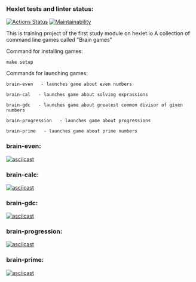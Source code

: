 ### Hexlet tests and linter status:
[![Actions Status](https://github.com/Sam0yl/python-project-49/workflows/hexlet-check/badge.svg)](https://github.com/Sam0yl/python-project-49/actions)
[![Maintainability](https://api.codeclimate.com/v1/badges/2e619e4690692d3c0c73/maintainability)](https://codeclimate.com/github/Sam0yl/python-project-49/maintainability)

This is training project of the first study module on hexlet.io
A collection of command line games called "Brain games"

Command for installing games:
```
make setup 
```

Commands for launching games:
```
brain-even   - launches game about even numbers

brain-cal   - launches game about solving exprassions

brain-gdc   - launches game about greatest common divisor of given numbers

brain-progression   - launches game about progressions

brain-prime   - launches game about prime numbers
```

### brain-even:
[![asciicast](https://asciinema.org/a/QVEeUKeqi7thB5ZvjMfe3JpXx.svg)](https://asciinema.org/a/QVEeUKeqi7thB5ZvjMfe3JpXx)

### brain-calc:
[![asciicast](https://asciinema.org/a/Iqr0SvaIBVCyusPn3I34Yaza2.svg)](https://asciinema.org/a/Iqr0SvaIBVCyusPn3I34Yaza2)

### brain-gdc:
[![asciicast](https://asciinema.org/a/7ceTHuNT3iU65UHKYkZvoGTsw.svg)](https://asciinema.org/a/7ceTHuNT3iU65UHKYkZvoGTsw)

### brain-progression:
[![asciicast](https://asciinema.org/a/FQ2x9ioSMYPxb7kwmWcUM9EJo.svg)](https://asciinema.org/a/FQ2x9ioSMYPxb7kwmWcUM9EJo)

### brain-prime:
[![asciicast](https://asciinema.org/a/i6cPzl49vbc3ccavzIBymGe0a.svg)](https://asciinema.org/a/i6cPzl49vbc3ccavzIBymGe0a)
